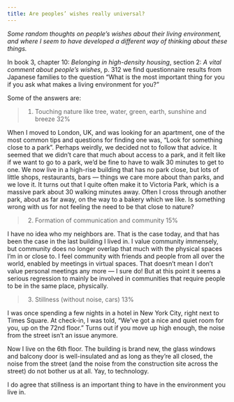 ```yaml
---
title: Are peoples’ wishes really universal?
---
```


*Some random thoughts on people’s wishes about their living environment, and where I seem to have developed a different way of thinking about these things.*

In book 3, chapter 10: _Belonging in high-density housing_, section 2: _A vital comment about people’s wishes_, p. 312 we find questionnaire results from Japanese families to the question “What is the most important thing for you if you ask what makes a living environment for you?”

Some of the answers are:

> 1. Touching nature like tree, water, green, earth, sunshine and breeze 32%

When I moved to London, UK, and was looking for an apartment, one of the most common tips and questions for finding one was, “Look for something close to a park”. Perhaps weirdly, we decided not to follow that advice. It seemed that we didn’t care that much about access to a park, and it felt like if we want to go to a park, we’d be fine to have to walk 30 minutes to get to one. We now live in a high-rise building that has no park close, but lots of little shops, restaurants, bars — things we care more about than parks, and we love it. It turns out that I quite often make it to Victoria Park, which is a massive park about 30 walking minutes away. Often I cross through another park, about as far away, on the way to a bakery which we like. Is something wrong with us for not feeling the need to be that close to nature?

> 2. Formation of communication and community 15%

I have no idea who my neighbors are. That is the case today, and that has been the case in the last building I lived in. I value community immensely, but community does no longer overlap that much with the physical spaces I’m in or close to. I feel community with friends and people from all over the world, enabled by meetings in virtual spaces. That doesn’t mean I don’t value personal meetings any more — I sure do! But at this point it seems a serious regression to mainly be involved in communities that require people to be in the same place, physically.

> 3. Stillness (without noise, cars) 13%

I was once spending a few nights in a hotel in New York City, right next to Times Square. At check-in, I was told, “We’ve got a nice and quiet room for you, up on the 72nd floor.” Turns out if you move up high enough, the noise from the street isn’t an issue anymore.

Now I live on the 6th floor. The building is brand new, the glass windows and balcony door is well-insulated and as long as they’re all closed, the noise from the street (and the noise from the construction site across the street) do not bother us at all. Yay, to technology.

I do agree that stillness is an important thing to have in the environment you live in.